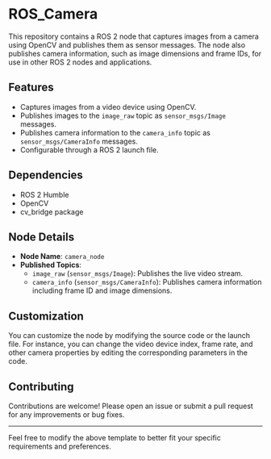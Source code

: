 # ROS_Camera

This repository contains a ROS 2 node that captures images from a camera using OpenCV and publishes them as sensor messages. The node also publishes camera information, such as image dimensions and frame IDs, for use in other ROS 2 nodes and applications.

## Features

- Captures images from a video device using OpenCV.
- Publishes images to the `image_raw` topic as `sensor_msgs/Image` messages.
- Publishes camera information to the `camera_info` topic as `sensor_msgs/CameraInfo` messages.
- Configurable through a ROS 2 launch file.

## Dependencies

- ROS 2 Humble
- OpenCV
- cv_bridge package


## Node Details

- **Node Name**: `camera_node`
- **Published Topics**:
  - `image_raw` (`sensor_msgs/Image`): Publishes the live video stream.
  - `camera_info` (`sensor_msgs/CameraInfo`): Publishes camera information including frame ID and image dimensions.

## Customization

You can customize the node by modifying the source code or the launch file. For instance, you can change the video device index, frame rate, and other camera properties by editing the corresponding parameters in the code.

## Contributing

Contributions are welcome! Please open an issue or submit a pull request for any improvements or bug fixes.


---

Feel free to modify the above template to better fit your specific requirements and preferences.
